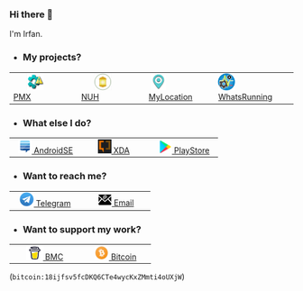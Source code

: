 ### Hi there 👋

I'm Irfan.

- ### My projects?

<table>
    <td>&nbsp;&nbsp;&nbsp;&nbsp;&nbsp;&nbsp;<a href="https://github.com/mirfatif/PermissionManagerX"><img src="logos/pmx.png" height="30"/> PMX</a>&nbsp;&nbsp;&nbsp;&nbsp;&nbsp;&nbsp;</td>
    <td>&nbsp;&nbsp;&nbsp;&nbsp;&nbsp;&nbsp;<a href="https://github.com/mirfatif/NoorUlHuda"><img src="logos/nuh.png" height="30"/> NUH</a>&nbsp;&nbsp;&nbsp;&nbsp;&nbsp;&nbsp;</td>
    <td>&nbsp;<a href="https://github.com/mirfatif/MyLocation"><img src="logos/my_loc.png" height="30"/> MyLocation</a></td>
    <td><a href="https://github.com/mirfatif/WhatsRunning"><img src="logos/w_run.png" height="30"/> WhatsRunning</a></td>
</table>

- ### What else I do?

<table>
    <td>&nbsp;&nbsp;<a href="https://android.stackexchange.com/users/218526"><img src="logos/se.png" height="25"/> AndroidSE</a>&nbsp;</td>
    <td>&nbsp;&nbsp;&nbsp;&nbsp;&nbsp;&nbsp;&nbsp;<a href="https://forum.xda-developers.com/m/mirfatif.7805402"><img src="logos/xda.png" height="25" width="24"/> XDA</a>&nbsp;&nbsp;&nbsp;&nbsp;&nbsp;&nbsp;&nbsp;</td>
    <td>&nbsp;&nbsp;&nbsp;<a href="https://play.google.com/store/apps/developer?id=Irfan+Latif"><img src="logos/ps.png" height="25"/> PlayStore</a>&nbsp;&nbsp;</td>
</table>

- ### Want to reach me?

<table>
    <td>&nbsp;&nbsp;&nbsp;<a href="https://t.me/mirfatif" width="500"><img src="logos/telegram.png" height="25"/> Telegram</a>&nbsp;&nbsp;&nbsp;</td>
    <td>&nbsp;&nbsp;&nbsp;&nbsp;&nbsp;&nbsp;<a href="mailto:mirfatif.dev@gmail.com"><img src="logos/email.png" height="22" width="25"/> Email</a>&nbsp;&nbsp;&nbsp;&nbsp;&nbsp;&nbsp;</td>
</table>

- ### Want to support my work?

<table>
    <td>&nbsp;&nbsp;&nbsp;&nbsp;&nbsp;&nbsp;<a href="https://www.buymeacoffee.com/mirfatif"><img src="logos/bmc.png" height="25" width="30"/> BMC</a>&nbsp;&nbsp;&nbsp;&nbsp;&nbsp;&nbsp;&nbsp;</td>
    <td>&nbsp;&nbsp;&nbsp;&nbsp;<a href="http://mirfatif.github.io/mirfatif/bitcoin_redirect"><img src="logos/btc.png" height="25"/> Bitcoin</a>&nbsp;&nbsp;&nbsp;&nbsp;&nbsp;</td>
</table>

  (`bitcoin:18ijfsv5fcDKQ6CTe4wycKxZMmti4oUXjW`)

